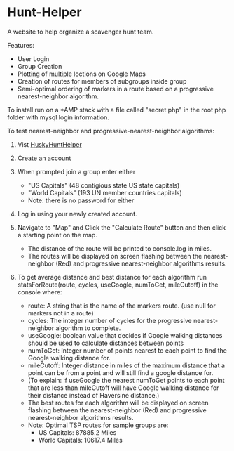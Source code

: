 # Hunt-Helper
A website to help organize a scavenger hunt team.

Features:
* User Login 
* Group Creation
* Plotting of multiple loctions on Google Maps
* Creation of routes for members of subgroups inside group
* Semi-optimal ordering of markers in a route based on a progressive nearest-neighbor algorithm.

To install run on a *AMP stack with a file called "secret.php" in the root php folder with mysql login information. 

To test nearest-neighbor and progressive-nearest-neighbor algorithms:

1. Vist [HuskyHuntHelper](http://www.Huskyhunthelper.com)

2. Create an account 

3. When prompted join a group enter either
    * "US Capitals" (48 contigious state US state capitals)
    * "World Capitals" (193 UN member countries capitals)
    * Note: there is no password for either

5. Log in using your newly created account.

6. Navigate to "Map" and Click the "Calculate Route" button and then click a starting point on the map.
    * The distance of the route will be printed to console.log in miles. 
    * The routes will be displayed on screen flashing between the nearest-neighbor (Red) and progressive nearest-neighbor algorithms results. 

7. To get average distance and best distance for each algorithm run statsForRoute(route, cycles, useGoogle, numToGet, mileCutoff)  in the console where:
    * route: A string that is the name of the markers route. (use null for markers not in a route)
    * cycles: The integer number of cycles for the progressive nearest-neighbor algorithm to complete. 
    * useGoogle: boolean value that decides if Google walking distances should be used to calculate distances between points
    * numToGet: Integer number of points nearest to each point to find the Google walking distance for. 
    * mileCutoff: Integer distance in miles of the maximum distance that a point can be from a point and will still find a google distance for. 
    * (To explain: if useGoogle the nearest numToGet points to each point that are less than mileCutoff will have Google walking distance for their distance instead of Haversine distance.)
    * The best routes for each algorithm will be displayed on screen flashing between the nearest-neighbor (Red) and progressive nearest-neighbor algorithms results. 
    * Note: Optimal TSP routes for sample groups are: 
        * US Capitals: 87885.2 Miles
        * World Capitals: 10617.4 Miles
